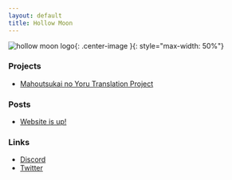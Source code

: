 ```yaml
---
layout: default
title: Hollow Moon
---
```


![hollow moon logo](./resources/hma_logo.svg){: .center-image }{: style="max-width: 50%"}

### Projects
* [Mahoutsukai no Yoru Translation Project](wohn-tl/) 

### Posts
* [Website is up!](posts/20-09-22_Website-is-up!) 


### Links
* [Discord](https://discord.gg/2ngdyQd)
* [Twitter](https://twitter.com/HollowMoonTL)
